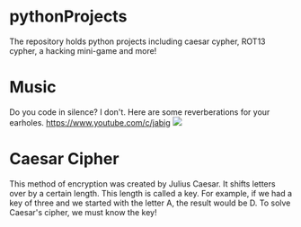 # pythonProjects
The repository holds python projects including caesar cypher, ROT13 cypher, a hacking mini-game and more!

# Music
Do you code in silence? I don't.
Here are some reverberations for your earholes.
https://www.youtube.com/c/jabig
![](https://media.giphy.com/media/GeimqsH0TLDt4tScGw/giphy.gif)

# Caesar Cipher
This method of encryption was created by Julius Caesar. It shifts letters over by a certain length. This length is called a key.
For example, if we had a key of three and we started with the letter A, the result would be D.
To solve Caesar's cipher, we must know the key!